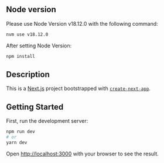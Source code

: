 ## Node version

Please use Node Version v18.12.0 with the following command:

```bash
nvm use v18.12.0
```

After setting Node Version:

```bash
npm install
```

## Description

This is a [Next.js](https://nextjs.org/) project bootstrapped with [`create-next-app`](https://github.com/vercel/next.js/tree/canary/packages/create-next-app).

## Getting Started

First, run the development server:

```bash
npm run dev
# or
yarn dev
```

Open [http://localhost:3000](http://localhost:3000) with your browser to see the result.
